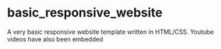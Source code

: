 # basic_responsive_website
A very basic responsive website template written in HTML/CSS. Youtube videos have also been embedded 
